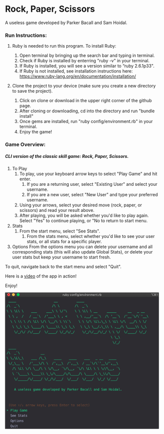 
# Rock, Paper, Scissors
A useless game developed by Parker Bacall and Sam Hoidal.



### Run Instructions:

1. Ruby is needed to run this program. To install Ruby:
    1. Open terminal by bringing up the search bar and typing in terminal.
    1. Check if Ruby is installed by enterring "ruby -v" in your terminal. 
    1. If Ruby is installed, you will see a version similar to “ruby 2.6.1p33". 
    1. If Ruby is not installed, see installation instructions here: https://www.ruby-lang.org/en/documentation/installation/

1. Clone the project to your device (make sure you create a new directory to save the project).
    1. Click on clone or download in the upper right corner of the github page.
    1. After cloning or downloading, cd into the directory and run "bundle install" 
    1. Once gems are installed, run "ruby config/environment.rb" in your terminal.
    1. Enjoy the game!

### Game Overview:
##### CLI version of the classic skill game: Rock, Paper, Scissors.

1. To Play
    1. To play, use your keyboard arrow keys to select "Play Game" and hit enter. 
        1. If you are a returning user, select "Existing User" and select your username. 
        1. If you are a new user, select "New User" and type your preferred username. 
    1. Using your arrows, select your desired move (rock, paper, or scissors) and read your result above.
    1. After playing, you will be asked whether you'd like to play again. Select "Yes" to continue playing, or "No to return to start menu.
1. Stats
    1. From the start menu, select "See Stats".
        1. From the stats menu, select whether you'd like to see your user stats, or all stats for a specific player.
1. Options
From the options menu you can delete your username and all corresponding stats (this will also update Global Stats), or delete your user stats but keep your username to start fresh. 

To quit, navigate back to the start menu and select "Quit".

Here is a [video](https://www.youtube.com/watch?v=F1MYVnMCRVM&feature=youtu.be "Rock, Paper, Scissors") of the app in action!

Enjoy!

![](title.png)


